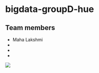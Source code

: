 # bigdata-groupD-hue

## Team members
- Maha Lakshmi
-
-
-

![](https://github.com/MAHALAKSHMIKONGARI/bigdata-groupD-hue/blob/master/pp.jpg?raw=true)
